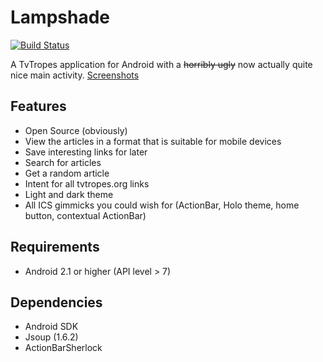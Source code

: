 Lampshade
=========
[![Build Status](https://travis-ci.org/strassl/Lampshade.svg?branch=master)](https://travis-ci.org/strassl/Lampshade)

A TvTropes application for Android with a ~~horribly ugly~~ now actually quite nice main activity.
[Screenshots](https://imgur.com/a/aDygm)

## Features

* Open Source (obviously)
* View the articles in a format that is suitable for mobile devices
* Save interesting links for later
* Search for articles
* Get a random article
* Intent for all tvtropes.org links
* Light and dark theme
* All ICS gimmicks you could wish for (ActionBar, Holo theme, home button, contextual ActionBar)

## Requirements

* Android 2.1 or higher (API level > 7)


## Dependencies

* Android SDK
* Jsoup (1.6.2)
* ActionBarSherlock
